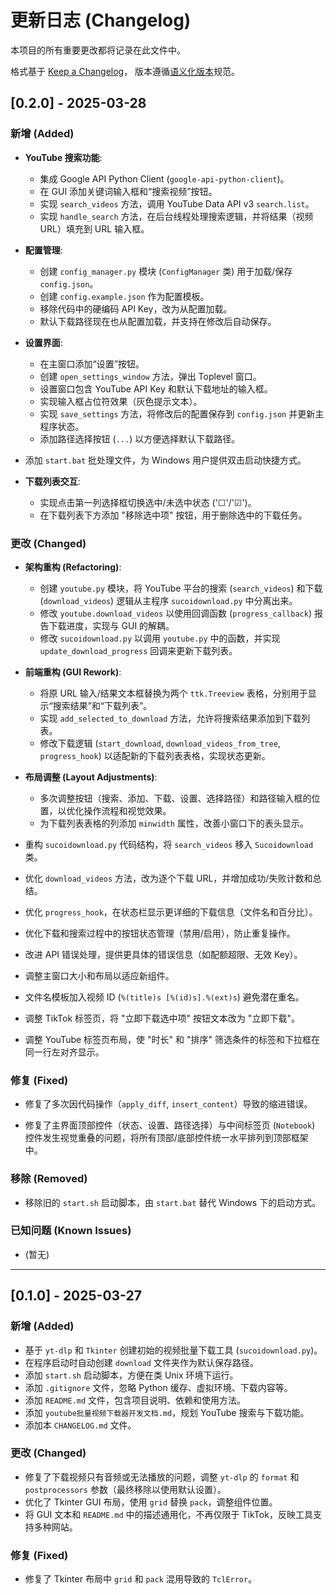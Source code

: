 # 更新日志 (Changelog)

本项目的所有重要更改都将记录在此文件中。

格式基于 [Keep a Changelog](https://keepachangelog.com/zh-CN/1.0.0/)，
版本遵循[语义化版本](https://semver.org/lang/zh-CN/)规范。

## [0.2.0] - 2025-03-28

### 新增 (Added)

*   **YouTube 搜索功能**:
    *   集成 Google API Python Client (`google-api-python-client`)。
    *   在 GUI 添加关键词输入框和“搜索视频”按钮。
    *   实现 `search_videos` 方法，调用 YouTube Data API v3 `search.list`。
    *   实现 `handle_search` 方法，在后台线程处理搜索逻辑，并将结果（视频 URL）填充到 URL 输入框。
*   **配置管理**:
    *   创建 `config_manager.py` 模块 (`ConfigManager` 类) 用于加载/保存 `config.json`。
    *   创建 `config.example.json` 作为配置模板。
    *   移除代码中的硬编码 API Key，改为从配置加载。
    *   默认下载路径现在也从配置加载，并支持在修改后自动保存。
*   **设置界面**:
    *   在主窗口添加“设置”按钮。
    *   创建 `open_settings_window` 方法，弹出 Toplevel 窗口。
    *   设置窗口包含 YouTube API Key 和默认下载地址的输入框。
    *   实现输入框占位符效果（灰色提示文本）。
    *   实现 `save_settings` 方法，将修改后的配置保存到 `config.json` 并更新主程序状态。
    *   添加路径选择按钮 (`...`) 以方便选择默认下载路径。

*   添加 `start.bat` 批处理文件，为 Windows 用户提供双击启动快捷方式。
*   **下载列表交互**:
    *   实现点击第一列选择框切换选中/未选中状态 ('☐'/'☑')。
    *   在下载列表下方添加 "移除选中项" 按钮，用于删除选中的下载任务。

### 更改 (Changed)

*   **架构重构 (Refactoring)**:
    *   创建 `youtube.py` 模块，将 YouTube 平台的搜索 (`search_videos`) 和下载 (`download_videos`) 逻辑从主程序 `sucoidownload.py` 中分离出来。
    *   修改 `youtube.download_videos` 以使用回调函数 (`progress_callback`) 报告下载进度，实现与 GUI 的解耦。
    *   修改 `sucoidownload.py` 以调用 `youtube.py` 中的函数，并实现 `update_download_progress` 回调来更新下载列表。

*   **前端重构 (GUI Rework)**:
    *   将原 URL 输入/结果文本框替换为两个 `ttk.Treeview` 表格，分别用于显示“搜索结果”和“下载列表”。
    *   实现 `add_selected_to_download` 方法，允许将搜索结果添加到下载列表。
    *   修改下载逻辑 (`start_download`, `download_videos_from_tree`, `progress_hook`) 以适配新的下载列表表格，实现状态更新。
*   **布局调整 (Layout Adjustments)**:
    *   多次调整按钮（搜索、添加、下载、设置、选择路径）和路径输入框的位置，以优化操作流程和视觉效果。
    *   为下载列表表格的列添加 `minwidth` 属性，改善小窗口下的表头显示。
*   重构 `sucoidownload.py` 代码结构，将 `search_videos` 移入 `Sucoidownload` 类。
*   优化 `download_videos` 方法，改为逐个下载 URL，并增加成功/失败计数和总结。
*   优化 `progress_hook`，在状态栏显示更详细的下载信息（文件名和百分比）。
*   优化下载和搜索过程中的按钮状态管理（禁用/启用），防止重复操作。
*   改进 API 错误处理，提供更具体的错误信息（如配额超限、无效 Key）。
*   调整主窗口大小和布局以适应新组件。
*   文件名模板加入视频 ID (`%(title)s [%(id)s].%(ext)s`) 避免潜在重名。

*   调整 TikTok 标签页，将 "立即下载选中项" 按钮文本改为 "立即下载"。
*   调整 YouTube 标签页布局，使 "时长" 和 "排序" 筛选条件的标签和下拉框在同一行左对齐显示。
### 修复 (Fixed)

*   修复了多次因代码操作（`apply_diff`, `insert_content`）导致的缩进错误。

*   修复了主界面顶部控件（状态、设置、路径选择）与中间标签页 (`Notebook`) 控件发生视觉重叠的问题，将所有顶部/底部控件统一水平排列到顶部框架中。

### 移除 (Removed)

*   移除旧的 `start.sh` 启动脚本，由 `start.bat` 替代 Windows 下的启动方式。


### 已知问题 (Known Issues)

*   (暂无)

---


## [0.1.0] - 2025-03-27

### 新增 (Added)

*   基于 `yt-dlp` 和 `Tkinter` 创建初始的视频批量下载工具 (`sucoidownload.py`)。
*   在程序启动时自动创建 `download` 文件夹作为默认保存路径。
*   添加 `start.sh` 启动脚本，方便在类 Unix 环境下运行。
*   添加 `.gitignore` 文件，忽略 Python 缓存、虚拟环境、下载内容等。
*   添加 `README.md` 文件，包含项目说明、依赖和使用方法。
*   添加 `youtube批量视频下载器开发文档.md`，规划 YouTube 搜索与下载功能。
*   添加本 `CHANGELOG.md` 文件。

### 更改 (Changed)

*   修复了下载视频只有音频或无法播放的问题，调整 `yt-dlp` 的 `format` 和 `postprocessors` 参数（最终移除以使用默认设置）。
*   优化了 Tkinter GUI 布局，使用 `grid` 替换 `pack`，调整组件位置。
*   将 GUI 文本和 `README.md` 中的描述通用化，不再仅限于 TikTok，反映工具支持多种网站。

### 修复 (Fixed)

*   修复了 Tkinter 布局中 `grid` 和 `pack` 混用导致的 `TclError`。